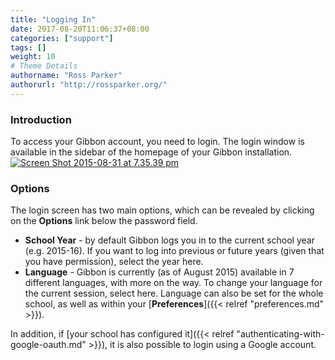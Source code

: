 ```yaml
---
title: "Logging In"
date: 2017-08-20T11:06:37+08:00
categories: ["support"]
tags: []
weight: 10
# Theme Details
authorname: "Ross Parker"
authorurl: "http://rossparker.org/"
---
```


### Introduction

To access your Gibbon account, you need to login. The login window is available in the sidebar of the homepage of your Gibbon installation. [![Screen Shot 2015-08-31 at 7.35.39 pm](https://gibbonedu.org/wp-content/uploads/2015/08/Screen-Shot-2015-08-31-at-7.35.39-pm-1024x655.png)](https://gibbonedu.org/wp-content/uploads/2015/08/Screen-Shot-2015-08-31-at-7.35.39-pm.png)

### **Options**

The login screen has two main options, which can be revealed by clicking on the **Options** link below the password field.

*   **School Year** - by default Gibbon logs you in to the current school year (e.g. 2015-16). If you want to log into previous or future years (given that you have permission), select the year here.
*   **Language** - Gibbon is currently (as of August 2015) available in 7 different languages, with more on the way. To change your language for the current session, select here. Language can also be set for the whole school, as well as within your [**Preferences**]({{< relref "preferences.md" >}}).

In addition, if [your school has configured it]({{< relref "authenticating-with-google-oauth.md" >}}), it is also possible to login using a Google account.

